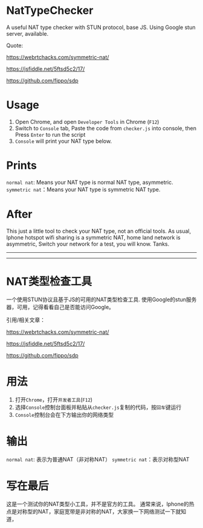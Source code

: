 # NatTypeChecker
A useful NAT type checker with STUN protocol, base JS.
Using Google stun server, available.

Quote: 

https://webrtchacks.com/symmetric-nat/

https://jsfiddle.net/5ftsd5c2/17/

https://github.com/fippo/sdp



# Usage
1. Open Chrome, and open `Developer Tools` in Chrome (`F12`)
2. Switch to `Console` tab, Paste the code from `checker.js` into console, then Press `Enter` to run the script
3. `Console` will print your NAT type below.

# Prints
`normal nat`: Means your NAT type is normal NAT type, asymmetric.
`symmetric nat`：Means your NAT type is symmetric NAT type.

# After
This just a little tool to check your NAT type, not an official tools.
As usual, Iphone hotspot wifi sharing is a symmetric NAT, home land network is asymmetric, Switch your network for a test, you will know.
Tanks.


---
---


# NAT类型检查工具
一个使用STUN协议且基于JS的可用的NAT类型检查工具.
使用Google的stun服务器，可用，记得看看自己是否能访问Google。

引用/相关文章：

https://webrtchacks.com/symmetric-nat/

https://jsfiddle.net/5ftsd5c2/17/

https://github.com/fippo/sdp



# 用法
1. 打开`Chrome`，打开`开发者工具`(`F12`)
2. 选择`Console`控制台面板并粘贴从`checker.js`复制的代码，按`回车`键运行
3. `Console`控制台会在下方输出你的网络类型


# 输出
`normal nat`: 表示为普通NAT（非对称NAT）
`symmetric nat`：表示对称型NAT


# 写在最后
这是一个测试你的NAT类型小工具，并不是官方的工具。
通常来说，Iphone的热点是对称型的NAT，家庭宽带是非对称的NAT，大家换一下网络测试一下就知道，



